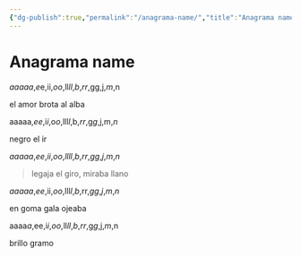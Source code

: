 ```yaml
---
{"dg-publish":true,"permalink":"/anagrama-name/","title":"Anagrama name","tags":["Referencia,"],"created":"2023-05-09T08:12:03.770-05:00","updated":"2023-05-09T08:41:45.854-05:00"}
---
```



# Anagrama name

*aaaaa*,*e*e,ii,*oo*,ll*ll*,*b*,*rr*,gg,j,*m*,n

el amor brota al alba

aaaaa,*ee*,i*i*,o*o*,lll*l*,b,*rr*,g*g*,j,m,*n*

negro el ir

*aaaaa*,*ee*,*ii*,*oo*,*llll*,*b*,*rr*,*gg*,*j*,*m*,*n*

> legaja el giro, miraba llano

*aaaaa*,*ee*,ii,*oo*,lll*l*,*b*,rr,*gg*,*j*,*m*,*n*

en goma gala ojeaba

aaaa*a*,ee,i*i*,*oo*,ll*ll*,*b*,*rr*,g*g*,j,*m*,n

brillo gramo
